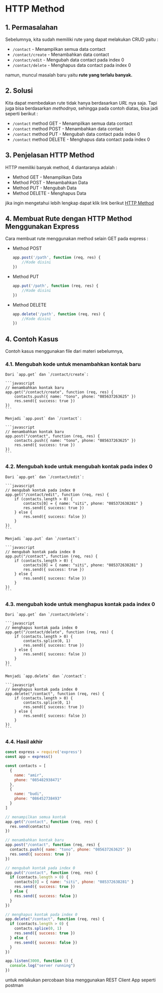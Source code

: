 # HTTP Method

## 1. Permasalahan

Sebelumnya, kita sudah memiliki rute yang dapat melakukan CRUD yaitu :

- `/contact` - Menampilkan semua data contact
- `/contact/create` - Menambahkan data contact
- `/contact/edit` - Mengubah data contact pada index 0
- `/contact/delete` - Menghapus data contact pada index 0

namun, muncul masalah baru yaitu **rute yang terlalu banyak.**

## 2. Solusi

Kita dapat membedakan rute tidak hanya berdasarkan *URL* nya saja. Tapi juga bisa berdasarkan *methodnya*, sehingga pada contoh diatas, bisa jadi seperti berikut :

- `/contact` method GET - Menampilkan semua data contact
- `/contact` method POST - Menambahkan data contact
- `/contact` method PUT - Mengubah data contact pada index 0
- `/contact` method DELETE - Menghapus data contact pada index 0

## 3. Penjelasan HTTP Method

HTTP memiliki banyak method, 4 diantaranya adalah :

- Method GET - Menampilkan Data
- Method POST - Menambahkan Data
- Method PUT - Mengubah Data
- Method DELETE - Menghapus Data

jika ingin mengetahui lebih lengkap dapat klik link berikut [HTTP Method](https://developer.mozilla.org/en-US/docs/Web/HTTP/Methods)

## 4. Membuat Rute dengan HTTP Method Menggunakan Express 
Cara membuat rute menggunakan method selain GET pada express :

- Method POST

  ```javascript
  app.post('/path', function (req, res) {
      //Kode disini
  })
  ```

- Method PUT
  
  ```javascript
  app.put('/path', function (req, res) {
      //Kode disini
  })
  ```

- Method DELETE
  
  ```javascript
  app.delete('/path', function (req, res) {
      //Kode disini
  })
  ```

## 4. Contoh Kasus

Contoh kasus menggunakan file dari materi sebelumnya,

### 4.1. Mengubah kode untuk menambahkan kontak baru

    Dari `app.get` dan `/contact/create`:

    ```javascript
    // menambahkan kontak baru
    app.get("/contact/create", function (req, res) {
        contacts.push({ name: "tono", phone: "085637263625" })
        res.send({ success: true })
    })
    ```

    Menjadi `app.post` dan `/contact`:

    ```javascript
    // menambahkan kontak baru
    app.post("/contact", function (req, res) {
        contacts.push({ name: "tono", phone: "085637263625" })
        res.send({ success: true })
    })
    ```

### 4.2. Mengubah kode untuk mengubah kontak pada index 0

    Dari `app.get` dan `/contact/edit`:

    ```javascript
    // mengubah kontak pada index 0
    app.get("/contact/edit", function (req, res) {
        if (contacts.length > 0) {
            contacts[0] = { name: "siti", phone: "085372638281" }
            res.send({ success: true })
        } else {
            res.send({ success: false })
        }
    })
    ```

    Menjadi `app.put` dan `/contact`:

    ```javascript
    // mengubah kontak pada index 0
    app.put("/contact", function (req, res) {
        if (contacts.length > 0) {
            contacts[0] = { name: "siti", phone: "085372638281" }
            res.send({ success: true })
        } else {
            res.send({ success: false })
        }
    })
    ```

### 4.3. mengubah kode untuk menghapus kontak pada index 0

    Dari `app.get` dan `/contact/delete`:

    ```javascript
    // menghapus kontak pada index 0
    app.get("/contact/delete", function (req, res) {
        if (contacts.length > 0) {
            contacts.splice(0, 1)
            res.send({ success: true })
        } else {
            res.send({ success: false })
        }
    })
    ```

    Menjadi `app.delete` dan `/contact`:

    ```javascript
    // menghapus kontak pada index 0
    app.delete("/contact", function (req, res) {
        if (contacts.length > 0) {
            contacts.splice(0, 1)
            res.send({ success: true })
        } else {
            res.send({ success: false })
        }
    })
    ```

### 4.4. Hasil akhir

```javascript
const express = require('express')
const app = express()

const contacts = [
  {
    name: "amir",
    phone: "085482938471"
  },
  {
    name: "budi",
    phone: "086452738493"
  }
]

// menampilkan semua kontak
app.get("/contact", function (req, res) {
  res.send(contacts)
})

// menambahkan kontak baru
app.post("/contact", function (req, res) {
  contacts.push({ name: "tono", phone: "085637263625" })
  res.send({ success: true })
})

// mengubah kontak pada index 0
app.put("/contact", function (req, res) {
  if (contacts.length > 0) {
    contacts[0] = { name: "siti", phone: "085372638281" }
    res.send({ success: true })
  } else {
    res.send({ success: false })
  }
})

// menghapus kontak pada index 0
app.delete("/contact", function (req, res) {
  if (contacts.length > 0) {
    contacts.splice(0, 1)
    res.send({ success: true })
  } else {
    res.send({ success: false })
  }
})

app.listen(3000, function () {
  console.log("server running")
})
```

untuk melakukan percobaan bisa menggunakan REST Client App seperti postman
